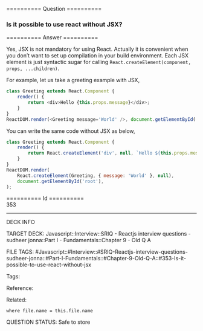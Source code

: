 ========== Question ==========  

### Is it possible to use react without JSX?  

========== Answer ==========  

Yes, JSX is not mandatory for using React. Actually it is convenient when you
don’t want to set up compilation in your build environment. Each JSX element is
just syntactic sugar for calling
`React.createElement(component, props, ...children)`.

For example, let us take a greeting example with JSX,

```javascript
class Greeting extends React.Component {
    render() {
        return <div>Hello {this.props.message}</div>;
    }
}
ReactDOM.render(<Greeting message='World' />, document.getElementById('root'));
```

You can write the same code without JSX as below,

```javascript
class Greeting extends React.Component {
    render() {
        return React.createElement('div', null, `Hello ${this.props.message}`);
    }
}
ReactDOM.render(
    React.createElement(Greeting, { message: 'World' }, null),
    document.getElementById('root'),
);
```

========== Id ==========  
353

---

DECK INFO

TARGET DECK: Javascript::Interview::SRIQ - Reactjs interview questions - sudheer jonna::Part I - Fundamentals::Chapter 9 - Old Q A

FILE TAGS: #Javascript::#Interview::#SRIQ-Reactjs-interview-questions-sudheer-jonna::#Part-I-Fundamentals::#Chapter-9-Old-Q-A::#353-Is-it-possible-to-use-react-without-jsx

Tags:

Reference:

Related:

```dataview
where file.name = this.file.name
```
QUESTION STATUS: Safe to store
